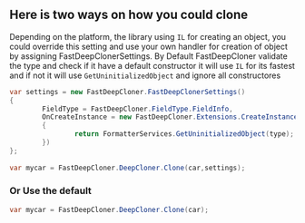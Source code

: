 ## Here is two ways on how you could clone 
Depending on the platform, the library using `IL` for creating an object, you could override this setting and use your own handler for creation of object by assigning FastDeepClonerSettings.
By Default FastDeepCloner validate the type and check if it have a default constructor it will use `IL` for its fastest and if not it will use `GetUninitializedObject` and ignore all constructores
```csharp
var settings = new FastDeepCloner.FastDeepClonerSettings() 
{
        FieldType = FastDeepCloner.FieldType.FieldInfo,
        OnCreateInstance = new FastDeepCloner.Extensions.CreateInstance((Type type) =>
        {
                return FormatterServices.GetUninitializedObject(type);
        })
};
        
var mycar = FastDeepCloner.DeepCloner.Clone(car,settings);


```
### Or Use the default

```csharp
var mycar = FastDeepCloner.DeepCloner.Clone(car);
```
